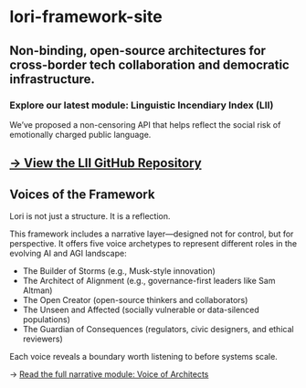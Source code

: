 # lori-framework-site
Non-binding, open-source architectures for cross-border tech collaboration and democratic infrastructure.
---

### Explore our latest module: Linguistic Incendiary Index (LII)

We’ve proposed a non-censoring API that helps reflect the social risk of emotionally charged public language.

[→ View the LII GitHub Repository](https://github.com/frameworklori/LII-Framework)
---

## Voices of the Framework

Lori is not just a structure. It is a reflection.

This framework includes a narrative layer—designed not for control, but for perspective.
It offers five voice archetypes to represent different roles in the evolving AI and AGI landscape:

- The Builder of Storms (e.g., Musk-style innovation)
- The Architect of Alignment (e.g., governance-first leaders like Sam Altman)
- The Open Creator (open-source thinkers and collaborators)
- The Unseen and Affected (socially vulnerable or data-silenced populations)
- The Guardian of Consequences (regulators, civic designers, and ethical reviewers)

Each voice reveals a boundary worth listening to before systems scale.

→ [Read the full narrative module: Voice of Architects](./narratives/voice_of_architects.md)



